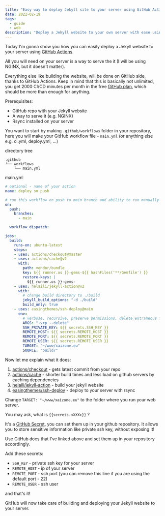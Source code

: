 ```yaml
---
title: "Easy way to deploy Jekyll site to your server using GitHub Actions"
date: 2022-02-19
tags:
  - guide
  - web
description: "Deploy a Jekyll website to your own server with ease using GitHub Actions."
---
```

Today I'm gonna show you how you can easily deploy a Jekyll website to your server using [GitHub Actions](https://docs.github.com/en/actions).

All you will need on your server is a way to serve the it (I will be using NGINX, but it doesn't matter).

Everything else like building the website, will be done on GitHub side, thanks to GitHub Actions. Keep in mind that this is basically not unlimited, you get 2000 CI/CD minutes per month in the free [GitHub plan](https://github.com/pricing), which should be more than enough for anything.

Prerequisites:
- GitHub repo with your Jekyll website
- A way to serve it (e.g. NGINX)
- Rsync installed on your server

You want to start by making `.github/workflows` folder in your repository, here you will make your GitHub workflow file - `main.yml` (or anything else e.g. ci.yml, deploy.yml, ...)

directory tree
```plain
.github
└── workflows
    └── main.yml
```

main.yml
```yml
# optional - name of your action
name: deploy on push

# run this workflow on push to main branch and ability to run manually
on:
  push:
    branches:
      - main

  workflow_dispatch:

jobs:
  build:
    runs-on: ubuntu-latest
    steps:
    - uses: actions/checkout@master
    - uses: actions/cache@v2
      with:
        path: vendor/bundle
        key: ${{ runner.os }}-gems-${{ hashFiles('**/Gemfile') }}
        restore-keys: |
          ${{ runner.os }}-gems-
    - uses: helaili/jekyll-action@v2
      with:
        # change build directory to ./build
        jekyll_build_options: "-d ./build" 
        build_only: true
    - uses: easingthemes/ssh-deploy@main
      env:
        # verbose, recursive, preserve permissions, delete extraneous files from destination
        ARGS: "-vrp --delete" 
        SSH_PRIVATE_KEY: ${{ secrets.SSH_KEY }}
        REMOTE_HOST: ${{ secrets.REMOTE_HOST }}
        REMOTE_PORT: ${{ secrets.REMOTE_PORT }}
        REMOTE_USER: ${{ secrets.REMOTE_USER }}
        TARGET: "~/www/xaizone.eu"
        SOURCE: "build/"
```

Now let me explain what it does:

1. [actions/checkout](https://github.com/actions/checkout) - gets latest commit from your repo
2. [actions/cache](https://github.com/actions/cache) - shorter build times and less load on github servers by caching dependencies
3. [helaili/jekyll-action](https://github.com/helaili/jekyll-action) - build your jekyll website
4. [easingthemes/ssh-deploy](https://github.com/easingthemes/ssh-deploy) - deploy to your server with rsync

Change `TARGET: "~/www/xaizone.eu"` to the folder where you run your web server.

You may ask, what is `{{secrets.<XXX>}}` ?

It's a [GitHub Secret](https://docs.github.com/en/actions/security-guides/encrypted-secrets), you can set them up in your github repository. It allows you to store sensitive information like private ssh key, without exposing it!

Use GitHub docs that I've linked above and set them up in your repository accordingly.

Add these secrets:
- `SSH_KEY` - private ssh key for your server
- `REMOTE_HOST` - ip of your server
- `REMOTE_PORT` - ssh port (you can remove this line if you are using the default port - 22)
- `REMOTE_USER` - ssh user

and that's it! 

GitHub will now take care of building and deploying your Jekyll website to your server.